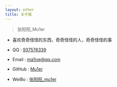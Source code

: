 ```yaml
---
layout: other
title: 关于我
---
```


> 张阳阳_Mu1er

+ 喜欢奇奇怪怪的东西，奇奇怪怪的人，奇奇怪怪的事

+ QQ : [937576339](http://wpa.qq.com/msgrd?v=3&uin=937576339&site=qq&menu=yes)

+ Email : [ma1ive@qq.com](mailto:ma1ive@qq.com)

+ GitHub : [Mu1er](https://github.com/mu1er)

+ WeiBo : [张阳阳_mu1er](https://weibo.com/Ymalive)

